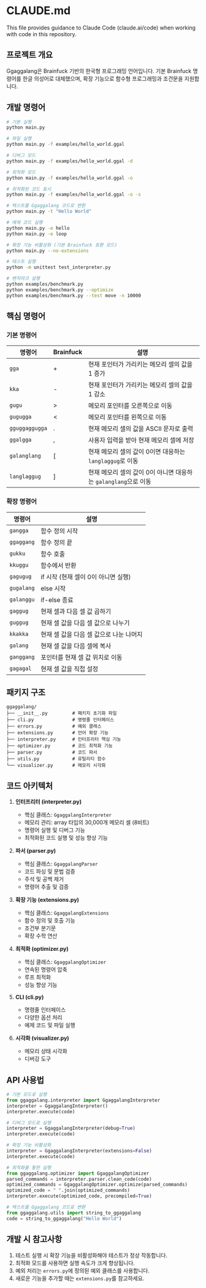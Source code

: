# CLAUDE.md

This file provides guidance to Claude Code (claude.ai/code) when working with code in this repository.

## 프로젝트 개요

Ggaggalang은 Brainfuck 기반의 한국형 프로그래밍 언어입니다. 기본 Brainfuck 명령어를 한글 의성어로 대체했으며, 확장 기능으로 함수형 프로그래밍과 조건문을 지원합니다.

## 개발 명령어

```bash
# 기본 실행
python main.py

# 파일 실행
python main.py -f examples/hello_world.ggal

# 디버그 모드
python main.py -f examples/hello_world.ggal -d

# 최적화 모드
python main.py -f examples/hello_world.ggal -o

# 최적화된 코드 표시
python main.py -f examples/hello_world.ggal -o -s

# 텍스트를 Ggaggalang 코드로 변환
python main.py -t "Hello World"

# 예제 코드 실행
python main.py -e hello
python main.py -e loop

# 확장 기능 비활성화 (기본 Brainfuck 호환 모드)
python main.py --no-extensions

# 테스트 실행
python -m unittest test_interpreter.py

# 벤치마크 실행
python examples/benchmark.py
python examples/benchmark.py --optimize
python examples/benchmark.py --test move -n 10000
```

## 핵심 명령어

### 기본 명령어
| 명령어 | Brainfuck | 설명 |
|--------|-----------|------|
| `gga` | + | 현재 포인터가 가리키는 메모리 셀의 값을 1 증가 |
| `kka` | - | 현재 포인터가 가리키는 메모리 셀의 값을 1 감소 |
| `gugu` | > | 메모리 포인터를 오른쪽으로 이동 |
| `gugugga` | < | 메모리 포인터를 왼쪽으로 이동 |
| `gguggaggugga` | . | 현재 메모리 셀의 값을 ASCII 문자로 출력 |
| `ggalgga` | , | 사용자 입력을 받아 현재 메모리 셀에 저장 |
| `galanglang` | [ | 현재 메모리 셀의 값이 0이면 대응하는 `langlaggug`로 이동 |
| `langlaggug` | ] | 현재 메모리 셀의 값이 0이 아니면 대응하는 `galanglang`으로 이동 |

### 확장 명령어
| 명령어 | 설명 |
|--------|------|
| `gangga` | 함수 정의 시작 |
| `ggaggang` | 함수 정의 끝 |
| `gukku` | 함수 호출 |
| `kkuggu` | 함수에서 반환 |
| `gagugug` | if 시작 (현재 셀이 0이 아니면 실행) |
| `gugalang` | else 시작 |
| `galanggu` | if-else 종료 |
| `gaggug` | 현재 셀과 다음 셀 값 곱하기 |
| `guggug` | 현재 셀 값을 다음 셀 값으로 나누기 |
| `kkakka` | 현재 셀 값을 다음 셀 값으로 나눈 나머지 |
| `galang` | 현재 셀 값을 다음 셀에 복사 |
| `ganggang` | 포인터를 현재 셀 값 위치로 이동 |
| `gagagal` | 현재 셀 값을 직접 설정 |

## 패키지 구조

```
ggaggalang/
├── __init__.py         # 패키지 초기화 파일
├── cli.py              # 명령줄 인터페이스
├── errors.py           # 예외 클래스
├── extensions.py       # 언어 확장 기능
├── interpreter.py      # 인터프리터 핵심 기능
├── optimizer.py        # 코드 최적화 기능
├── parser.py           # 코드 파서
├── utils.py            # 유틸리티 함수
└── visualizer.py       # 메모리 시각화
```

## 코드 아키텍처

1. **인터프리터 (interpreter.py)**
   - 핵심 클래스: `GgaggalangInterpreter`
   - 메모리 관리: array 타입의 30,000개 메모리 셀 (8비트)
   - 명령어 실행 및 디버그 기능
   - 최적화된 코드 실행 및 성능 향상 기능

2. **파서 (parser.py)**
   - 핵심 클래스: `GgaggalangParser`
   - 코드 파싱 및 문법 검증
   - 주석 및 공백 제거
   - 명령어 추출 및 검증

3. **확장 기능 (extensions.py)**
   - 핵심 클래스: `GgaggalangExtensions`
   - 함수 정의 및 호출 기능
   - 조건부 분기문
   - 확장 수학 연산

4. **최적화 (optimizer.py)**
   - 핵심 클래스: `GgaggalangOptimizer`
   - 연속된 명령어 압축
   - 루프 최적화
   - 성능 향상 기능

5. **CLI (cli.py)**
   - 명령줄 인터페이스
   - 다양한 옵션 처리
   - 예제 코드 및 파일 실행

6. **시각화 (visualizer.py)**
   - 메모리 상태 시각화
   - 디버깅 도구

## API 사용법

```python
# 기본 모드로 실행
from ggaggalang.interpreter import GgaggalangInterpreter
interpreter = GgaggalangInterpreter()
interpreter.execute(code)

# 디버그 모드로 실행
interpreter = GgaggalangInterpreter(debug=True)
interpreter.execute(code)

# 확장 기능 비활성화
interpreter = GgaggalangInterpreter(extensions=False)
interpreter.execute(code)

# 최적화를 통한 실행
from ggaggalang.optimizer import GgaggalangOptimizer
parsed_commands = interpreter.parser.clean_code(code)
optimized_commands = GgaggalangOptimizer.optimize(parsed_commands)
optimized_code = " ".join(optimized_commands)
interpreter.execute(optimized_code, precompiled=True)

# 텍스트를 Ggaggalang 코드로 변환
from ggaggalang.utils import string_to_ggaggalang
code = string_to_ggaggalang("Hello World")
```

## 개발 시 참고사항

1. 테스트 실행 시 확장 기능을 비활성화해야 테스트가 정상 작동합니다.
2. 최적화 모드를 사용하면 실행 속도가 크게 향상됩니다.
3. 예외 처리는 `errors.py`에 정의된 예외 클래스를 사용합니다.
4. 새로운 기능을 추가할 때는 `extensions.py`를 참고하세요.